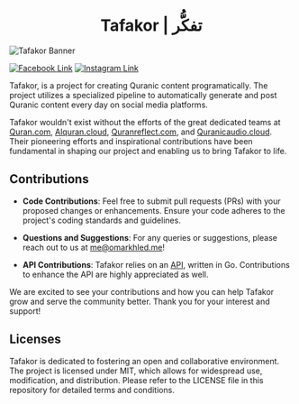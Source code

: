 
<h1 align="center">
Tafakor | تفكُّر
</h1>

![Tafakor Banner](https://tafakor.s3.eu-north-1.amazonaws.com/assets/banner-gtihub.png
)

[![Facebook Link](https://img.shields.io/badge/Tafakor_On_Facebook-fff?logo=facebook&labelColor=blue)](https://www.facebook.com/Tfkor)    [![Instagram Link](https://img.shields.io/badge/Tafakor_On_Instagram-fff?logo=instagram&labelColor=FBECFE)](https://www.instagram.com/tafakor.qu/)


Tafakor, is a project for creating Quranic content programatically. The project utilizes a specialized pipeline to automatically generate and post Quranic content every day on social media platforms.

Tafakor wouldn't exist without the efforts of the great dedicated teams at [Quran.com](https://quran.com), [Alquran.cloud](https://alquran.cloud), [Quranreflect.com](https://quranreflect.com), and [Quranicaudio.cloud](https://quranicaudio.com). Their pioneering efforts and inspirational contributions have been fundamental in shaping our project and enabling us to bring Tafakor to life.

## Contributions

- **Code Contributions**: Feel free to submit pull requests (PRs) with your proposed changes or enhancements. Ensure your code adheres to the project's coding standards and guidelines.

- **Questions and Suggestions**: For any queries or suggestions, please reach out to us at [me@omarkhled.me](mailto:me@omarkhled.me)!

- **API Contributions**: Tafakor relies on an [API](https://github.com/OmarKhled/Tafakor-API), written in Go. Contributions to enhance the API are highly appreciated as well.

We are excited to see your contributions and how you can help Tafakor grow and serve the community better. Thank you for your interest and support!

## Licenses

Tafakor is dedicated to fostering an open and collaborative environment. The project is licensed under MIT, which allows for widespread use, modification, and distribution. Please refer to the LICENSE file in this repository for detailed terms and conditions.

